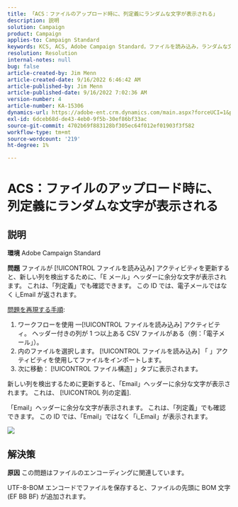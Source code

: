 ```yaml
---
title: 「ACS：ファイルのアップロード時に、列定義にランダムな文字が表示される」
description: 説明
solution: Campaign
product: Campaign
applies-to: Campaign Standard
keywords: KCS, ACS, Adobe Campaign Standard，ファイルを読み込み，ランダムな文字，列定義，ラベル， ID，ファイルのアップロード，アクティビティを読み込み
resolution: Resolution
internal-notes: null
bug: false
article-created-by: Jim Menn
article-created-date: 9/16/2022 6:46:42 AM
article-published-by: Jim Menn
article-published-date: 9/16/2022 7:02:36 AM
version-number: 4
article-number: KA-15306
dynamics-url: https://adobe-ent.crm.dynamics.com/main.aspx?forceUCI=1&pagetype=entityrecord&etn=knowledgearticle&id=40695b52-8b35-ed11-9db1-0022480866ad
exl-id: 6dceb68d-de43-4eb0-9f5b-30ef86bf33ac
source-git-commit: 4702b69f883128bf305ec64f012ef01903f3f582
workflow-type: tm+mt
source-wordcount: '219'
ht-degree: 1%

---
```


# ACS：ファイルのアップロード時に、列定義にランダムな文字が表示される

## 説明


<b>環境</b>
Adobe Campaign Standard

<b>問題</b>
ファイルが [!UICONTROL ファイルを読み込み] アクティビティを更新すると、新しい列を検出するために、「E メール」ヘッダーに余分な文字が表示されます。
これは、「列定義」でも確認できます。
この ID では、電子メールではなく i_Email が返されます。

<u>問題を再現する手順</u>:

1. ワークフローを使用 —[!UICONTROL ファイルを読み込み] アクティビティ。
ヘッダー付きの列が 1 つ以上ある CSV ファイルがある（例：「電子メール」）。
2. 内のファイルを選択します。 [!UICONTROL ファイルを読み込み] 「 」アクティビティを使用してファイルをインポートします。
3. 次に移動： [!UICONTROL ファイル構造] 」タブに表示されます。

新しい列を検出するために更新すると、「Email」ヘッダーに余分な文字が表示されます。
これは、 [!UICONTROL 列の定義].

「Email」ヘッダーに余分な文字が表示されます。
これは、「列定義」でも確認できます。
この ID では、「Email」ではなく「i_Email」が表示されます。

![](https://support.neolane.net/nl/jsp/previewFile.jsp?md5=0b4065125940743e01772361c3de7a42&amp;amp;ext=png&amp;amp;contentType=image/png&amp;amp;fileName=Load%20File%20Screen%20shot.png&amp;amp;__sessiontoken=___T6lIC6yifQm9PSg+71ewRkrmB1/tfKMdlN13lb9GkQA1d2ToxnddGEqJttAdN7IYNTQuGId1i+dlfO5r/nPKE5ad+kz0e8dAXoH4VqdvidxXXwq7EkJUIAIA)


## 解決策


<b>原因</b>
この問題はファイルのエンコーディングに関連しています。

UTF-8-BOM エンコードでファイルを保存すると、ファイルの先頭に BOM 文字 (EF BB BF) が追加されます。
